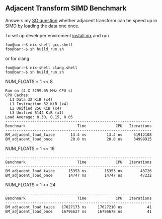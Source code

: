 Adjacent Transform SIMD Benchmark
-------------

Answers my [SO question](https://stackoverflow.com/q/73603420/11998382) whether adjacent transform can be speed up in SIMD by loading the data one once.

To set up developer enviroment [install nix](https://nixos.org/download.html) and run
```console
foo@bar:~$ nix-shell gcc.shell
foo@bar:~$ sh build_run.sh
```

or for clang

```console
foo@bar:~$ nix-shell clang.shell
foo@bar:~$ sh build_run.sh
```

NUM_FLOATS = 1 << 8
```
Run on (4 X 3299.05 MHz CPU s)
CPU Caches:
  L1 Data 32 KiB (x4)
  L1 Instruction 32 KiB (x4)
  L2 Unified 256 KiB (x4)
  L3 Unified 6144 KiB (x1)
Load Average: 0.30, 0.15, 0.05
-----------------------------------------------------------------
Benchmark                       Time             CPU   Iterations
-----------------------------------------------------------------
BM_adjacent_load_twice       13.4 ns         13.4 ns     51912108
BM_adjacent_load_once        20.0 ns         20.0 ns     34998915
```

NUM_FLOATS = 1 << 16
```
-----------------------------------------------------------------
Benchmark                       Time             CPU   Iterations
-----------------------------------------------------------------
BM_adjacent_load_twice      15353 ns        15353 ns        43726
BM_adjacent_load_once       14747 ns        14747 ns        47232
```

NUM_FLOATS = 1 << 24
```
-----------------------------------------------------------------
Benchmark                       Time             CPU   Iterations
-----------------------------------------------------------------
BM_adjacent_load_twice   17027173 ns     17027210 ns           41
BM_adjacent_load_once    16796627 ns     16796678 ns           41
```
